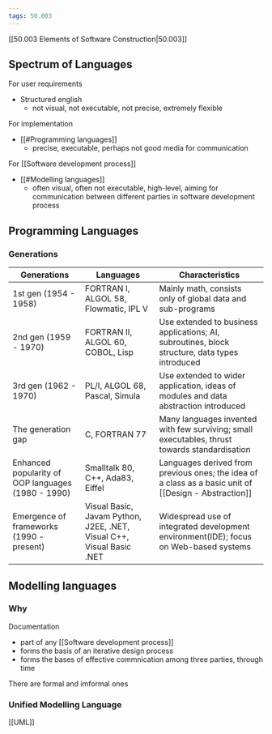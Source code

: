 ```yaml
---
tags: 50.003
---
```

[[50.003 Elements of Software Construction|50.003]]

## Spectrum of Languages
For user requirements
- Structured english
	- not visual, not executable, not precise, extremely flexible

For implementation
- [[#Programming languages]]
	- precise, executable, perhaps not good media for communication

For [[Software development process]]
- [[#Modelling languages]]
	- often visual, often not executable, high-level, aiming for communication between different parties in software development process

## Programming Languages
### Generations
| Generations                                        | Languages                                                             | Characteristics                                                                                       |
| -------------------------------------------------- | --------------------------------------------------------------------- | ----------------------------------------------------------------------------------------------------- |
| 1st gen (1954 - 1958)                              | FORTRAN I, ALGOL 58, Flowmatic, IPL V                                 | Mainly math, consists only of global data and sub-programs                                            |
| 2nd gen (1959 - 1970)                              | FORTRAN II, ALGOL 60, COBOL, Lisp                                     | Use extended to business applications; AI, subroutines, block structure, data types introduced        |
| 3rd gen (1962 - 1970)                              | PL/I, ALGOL 68, Pascal, Simula                                        | Use extended to wider application, ideas of modules and data abstraction introduced                   |
| The generation gap                                 | C, FORTRAN 77                                                         | Many languages invented with few surviving; small executables, thrust towards standardisation         |
| Enhanced popularity of OOP languages (1980 - 1990) | Smalltalk 80, C++, Ada83, Eiffel                                      | Languages derived from previous ones; the idea of a class as a basic unit of [[Design - Abstraction]] |
| Emergence of frameworks (1990 - present)           | Visual Basic, Javam Python, J2EE, .NET, Visual C++, Visual Basic .NET | Widespread use of integrated development environment(IDE); focus on Web-based systems                                                                                                      |

## Modelling languages
### Why
Documentation
- part of any [[Software development process]]
- forms the basis of an iterative design process
- forms the bases of effective commnication among three parties, through time

There are formal and imformal ones

### Unified Modelling Language
[[UML]]

